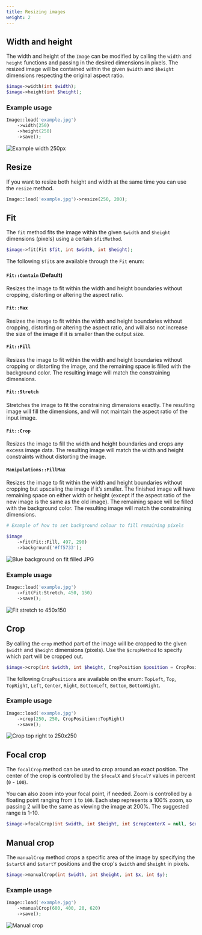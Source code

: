 ```yaml
---
title: Resizing images
weight: 2
---
```


## Width and height

The width and height of the `Image` can be modified by calling the `width` and `height` functions and passing in the desired dimensions in pixels. The resized image will be contained within the given `$width` and `$height` dimensions respecting the original aspect ratio.

```php
$image->width(int $width);
$image->height(int $height);
```

### Example usage

```php
Image::load('example.jpg')
    ->width(250)
    ->height(250)
    ->save();
```

![Example width 250px](../../images/example-resize-contain.jpg)

## Resize

If you want to resize both height and width at the same time you can use the `resize` method.

```php
Image::load('example.jpg')->resize(250, 200);
```

## Fit

The `fit` method fits the image within the given `$width` and `$height` dimensions (pixels) using a certain `$fitMethod`.

```php
$image->fit(Fit $fit, int $width, int $height);
```

The following `$fit`s are available through the `Fit` enum:

#### `Fit::Contain` (Default)

Resizes the image to fit within the width and height boundaries without cropping, distorting or altering the aspect ratio.

#### `Fit::Max`

Resizes the image to fit within the width and height boundaries without cropping, distorting or altering the aspect ratio, and will also not increase the size of the image if it is smaller than the output size.

#### `Fit::Fill`

Resizes the image to fit within the width and height boundaries without cropping or distorting the image, and the remaining space is filled with the background color. The resulting image will match the constraining dimensions.

#### `Fit::Stretch`

Stretches the image to fit the constraining dimensions exactly. The resulting image will fill the dimensions, and will not maintain the aspect ratio of the input image.

#### `Fit::Crop`

Resizes the image to fill the width and height boundaries and crops any excess image data. The resulting image will match the width and height constraints without distorting the image.


#### `Manipulations::FillMax`

Resizes the image to fit within the width and height boundaries without cropping but upscaling the image if it’s smaller. The finished image will have remaining space on either width or height (except if the aspect ratio of the new image is the same as the old image). The remaining space will be filled with the background color. The resulting image will match the constraining dimensions.

```php
# Example of how to set background colour to fill remaining pixels

$image
    ->fit(Fit::Fill, 497, 290)
    ->background('#ff5733');
```

![Blue background on fit filled JPG](../../images/example-background.png)

### Example usage

```php
Image::load('example.jpg')
    ->fit(Fit:Stretch, 450, 150)
    ->save();
```

![Fit stretch to 450x150](../../images/example-fit-stretch.jpg)

## Crop

By calling the `crop` method part of the image will be cropped to the given `$width` and `$height` dimensions (pixels). Use the `$cropMethod` to specify which part will be cropped out.

```php
$image->crop(int $width, int $height, CropPosition $position = CropPosition::Center);
```

The following `CropPosition`s are available on the enum:
`TopLeft`, `Top`, `TopRight`, `Left`, `Center`, `Right`, `BottomLeft`, `Bottom`, `BottomRight`.

### Example usage

```php
Image::load('example.jpg')
    ->crop(250, 250, CropPosition::TopRight)
    ->save();
```

![Crop top right to 250x250](../../images/example-crop.jpg)

## Focal crop

The `focalCrop` method can be used to crop around an exact position. The center of the crop is controlled by the `$focalX` and `$focalY` values in percent (`0` - `100`).

You can also zoom into your focal point, if needed. Zoom is controlled by a floating point ranging from `1` to `100`. Each step represents a 100% zoom, so passing 2 will be the same as viewing the image at 200%. The suggested range is 1-10.

```php
$image->focalCrop(int $width, int $height, int $cropCenterX = null, $cropCenterY = null);
```

## Manual crop

The `manualCrop` method crops a specific area of the image by specifying the `$startX` and `$startY` positions and the crop's `$width` and `$height` in pixels.

```php
$image->manualCrop(int $width, int $height, int $x, int $y);
```

### Example usage

```php
Image::load('example.jpg')
    ->manualCrop(600, 400, 20, 620)
    ->save();
```

![Manual crop](../../images/example-manual-crop.jpg)
